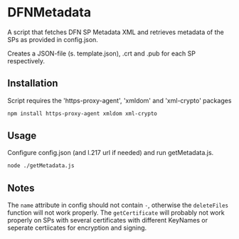 # DFNMetadata
A script that fetches DFN SP Metadata XML and retrieves metadata of the SPs as provided in config.json. 

Creates a JSON-file (s. template.json), .crt and .pub for each SP respectively.

## Installation
Script requires the 'https-proxy-agent', 'xmldom' and 'xml-crypto' packages
```bash
npm install https-proxy-agent xmldom xml-crypto
```
## Usage
Configure config.json (and l.217 url if needed) and run getMetadata.js.
```bash
node ./getMetadata.js
```

## Notes
The `name` attribute in config should not contain `-`, otherwise the `deleteFiles` function will not work properly.
The `getCertificate` will probably not work properly on SPs with several certificates with different KeyNames or seperate certiicates for encryption and signing.
